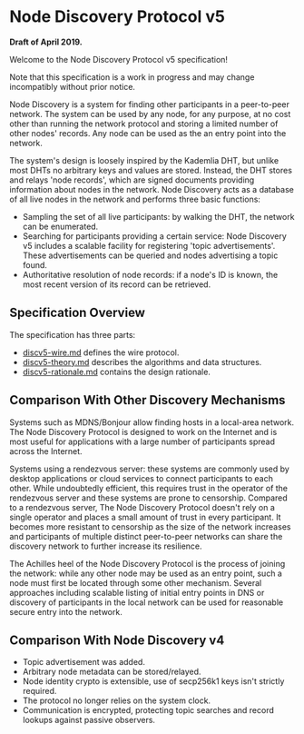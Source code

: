 # Node Discovery Protocol v5

**Draft of April 2019.**

Welcome to the Node Discovery Protocol v5 specification!

Note that this specification is a work in progress and may change incompatibly without
prior notice.

Node Discovery is a system for finding other participants in a peer-to-peer network. The
system can be used by any node, for any purpose, at no cost other than running the network
protocol and storing a limited number of other nodes' records. Any node can be used as the
an entry point into the network.

The system's design is loosely inspired by the Kademlia DHT, but unlike most DHTs no
arbitrary keys and values are stored. Instead, the DHT stores and relays 'node records',
which are signed documents providing information about nodes in the network. Node
Discovery acts as a database of all live nodes in the network and performs three basic
functions:

- Sampling the set of all live participants: by walking the DHT, the network can be
  enumerated.
- Searching for participants providing a certain service: Node Discovery v5 includes a
  scalable facility for registering 'topic advertisements'. These advertisements can be
  queried and nodes advertising a topic found.
- Authoritative resolution of node records: if a node's ID is known, the most recent
  version of its record can be retrieved.

## Specification Overview

The specification has three parts:

- [discv5-wire.md] defines the wire protocol.
- [discv5-theory.md] describes the algorithms and data structures.
- [discv5-rationale.md] contains the design rationale.

## Comparison With Other Discovery Mechanisms

Systems such as MDNS/Bonjour allow finding hosts in a local-area network. The Node
Discovery Protocol is designed to work on the Internet and is most useful for applications
with a large number of participants spread across the Internet.

Systems using a rendezvous server: these systems are commonly used by desktop applications
or cloud services to connect participants to each other. While undoubtedly efficient, this
requires trust in the operator of the rendezvous server and these systems are prone to
censorship. Compared to a rendezvous server, The Node Discovery Protocol doesn't rely on a
single operator and places a small amount of trust in every participant. It becomes more
resistant to censorship as the size of the network increases and participants of multiple
distinct peer-to-peer networks can share the discovery network to further increase its
resilience.

The Achilles heel of the Node Discovery Protocol is the process of joining the network:
while any other node may be used as an entry point, such a node must first be located
through some other mechanism. Several approaches including scalable listing of initial
entry points in DNS or discovery of participants in the local network can be used for
reasonable secure entry into the network.

## Comparison With Node Discovery v4

- Topic advertisement was added.
- Arbitrary node metadata can be stored/relayed.
- Node identity crypto is extensible, use of secp256k1 keys isn't strictly required.
- The protocol no longer relies on the system clock.
- Communication is encrypted, protecting topic searches and record lookups against passive
  observers.

[discv5-wire.md]: ./discv5-wire.md
[discv5-theory.md]: ./discv5-theory.md
[discv5-rationale.md]: ./discv5-rationale.md
